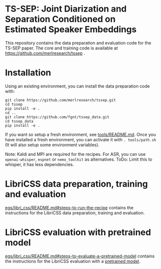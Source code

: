 
# TS-SEP: Joint Diarization and Separation Conditioned on Estimated Speaker Embeddings

This repository contains the data preparation and evaluation code for the TS-SEP paper.
The core and training code is available at https://github.com/merlresearch/tssep .

# Installation

Using an existing environment, you can install the data preparation code with:
```
git clone https://github.com/merlresearch/tssep.git
cd tssep
pip install -e .
cd ..
git clone https://github.com/fgnt/tssep_data.git
cd tssep_data
pip install -e .
```

If you want so setup a fresh environment, see [tools/README.md](tools/README.md).
Once you have installed a fresh environment, you can activate it with `. tools/path.sh` (It will also setup some environment variables).

Note: Kaldi and MPI are required for the recipes.
For ASR, you can use
`openai-whisper`, `espnet` or `nemo_toolkit` as alternatives.
ToDo: Limit this to whisper, it has less dependencies.

# LibriCSS data preparation, training and evaluation

[egs/libri_css/README.md#steps-to-run-the-recipe](egs/libri_css/README.md#steps-to-run-the-recipe) contains the instructions
for the LibriCSS data preparation, training and evaluation.

# LibriCSS evaluation with pretrained model

[egs/libri_css/README.md#steps-to-evaluate-a-pretrained-model](egs/libri_css/README.md#steps-to-evaluate-a-pretrained-model)
contains the instructions for the LibriCSS evaluation with a [pretrained model](https://huggingface.co/boeddeker/tssep_77_62000/tree/main).
